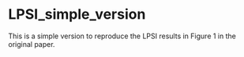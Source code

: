 # LPSI_simple_version
This is a simple version to reproduce the LPSI results in Figure 1 in the original paper.
